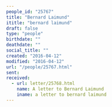 ```yaml
---
people_id: "25767"
title: "Bernard Laimund"
ititle: "bernard laimund"
draft: false
type: "people"
birthdate: ""
deathdate: ""
social_title: ""
created: "2016-04-12"
modified: "2016-04-12"
url: "/people/25767.html"
sent:
received:
  - url: letter/25768.html
    name: A letter to Bernard Laimund
    iname: a letter to bernard laimund
---
```

